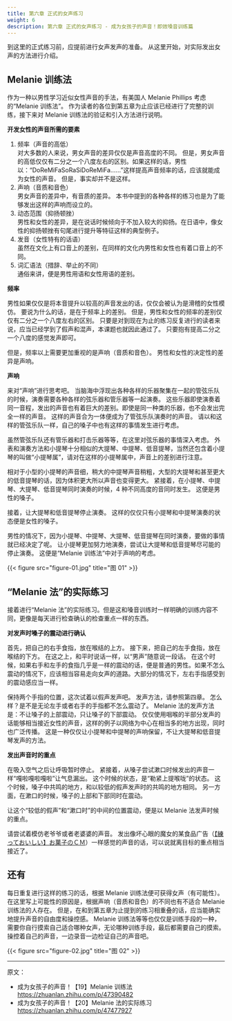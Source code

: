 ```yaml
---
title: 第六章 正式的女声练习
weight: 6
description: 第六章 正式的女声练习 - 成为女孩子的声音！即效嗓音训练篇
---
```


到这里的正式练习前，应提前进行女声发声的准备。
从这里开始，对实际发出女声的方法进行介绍。

## Melanie 训练法

作为一种以男性学习近似女性声音的手法，有美国人 Melanie Phillips 考虑的“Melanie 训练法”。
作为读者的各位到第五章为止应该已经进行了完整的训练，接下来对 Melanie 训练法的验证和引入方法进行说明。

**开发女性的声音所需的要素**

1. 频率（声音的高低）\
   对大多数的人来说，男女声音的差异仅仅是声音高度的不同。
   但是，男女声音的高低仅仅有二分之一个八度左右的区别。如果这样的话，男性以：“DoReMiFaSoRaSiDoReMiFa……”这样提高声音频率的话，应该就能成为女性的声音。
   但是，事实却并不是这样。
1. 声响（音质和音色）\
   男女声音的差异中，有音质的差异。
   本书中提到的各种各样的练习也是为了能够发出这样的声响而设立的。
1. 动态范围（抑扬顿挫）\
   男性和女性的差异，是在说话时候倾向于不加入较大的抑扬。在日语中，像女性的抑扬顿挫有句尾进行提升等特征这样的典型例子。
1. 发音（女性特有的话语）\
   虽然在文化上有口音上的差别，在同样的文化内男性和女性也有着口音上的不同。
1. 词汇语法（措辞、举止的不同）\
   通俗来讲，便是男性用语和女性用语的差别。

**频率**

男性如果仅仅是将本音提升以较高的声音发出的话，仅仅会被认为是滑稽的女性模仿。
要说为什么的话，是在于频率上的差别。
但是，男性和女性的频率的差别仅仅有二分之一个八度左右的区别。
只要是对到现在为止的练习反复进行的读者来说，应当已经学到了假声和混声，本课题也就因此通过了。
只要抱有提高二分之一个八度的感觉发声即可。

但是，频率以上需要更加重视的是声响（音质和音色）。
男性和女性的决定性的差异是声响。

**声响**

来对“声响”进行思考吧。
当脑海中浮现出各种各样的乐器聚集在一起的管弦乐队的时候，演奏需要各种各样的弦乐器和管乐器等一起演奏。
这些乐器即使演奏着同一音程，发出的声音也有着巨大的差别。即使是同一种类的乐器，也不会发出完全一样的声音。
这样的声音合为一体便成为了管弦乐队演奏时的声音。
请以和这样的管弦乐队一样，自己的嗓子中也有这样的事情发生进行考虑。

虽然管弦乐队还有管乐器和打击乐器等等，在这里对弦乐器的事情深入考虑。
外表和演奏方法和小提琴十分相似的大提琴、中提琴、低音提琴，当然还包含着小提琴的叫做“小提琴属”，请对在这样的小提琴属中，声音上的差别进行注意。

相对于小型的小提琴的声音细，稍大的中提琴声音稍粗，大型的大提琴和甚至更大的低音提琴的话，因为体积更大所以声音也变得更大。
紧接着，在小提琴、中提琴、大提琴、低音提琴同时演奏的时候，4 种不同高度的音同时发生。
这便是男性的嗓子。

接着，让大提琴和低音提琴停止演奏。
这样的仅仅只有小提琴和中提琴演奏的状态便是女性的嗓子。

男性的情况下，因为小提琴、中提琴、大提琴、低音提琴在同时演奏，要做的事情就已经决定了呢。
让小提琴更加努力地演奏，尝试让大提琴和低音提琴尽可能的停止演奏。
这便是“Melanie 训练法”中对于声响的考虑。

{{< figure src="figure-01.jpg" title="图 01" >}}

## “Melanie 法”的实际练习

接着进行“Melanie 法”的实际练习。但是这和嗓音训练时一样明确的训练内容不同，更像是每天进行检查确认的检查重点一样的东西。

**对发声时嗓子的震动进行确认**

首先，把自己的右手食指，放在喉结的上方。
接下来，把自己的左手食指，放在喉结的下方。
在这之上，和平时说话一样，以“男声”随意说一段话。
在这个时候，如果右手和左手的食指几乎是一样的震动的话，便是普通的男性。如果不怎么震动的情况下，应该相当容易走向女声的道路。大部分的情况下，左右手指感受到的震动感应当一样。

保持两个手指的位置，这次试着以假声发声吧。
发声方法，请参照第四章。
怎么样？是不是无论左手或者右手的手指都不怎么震动了。
Melanie 法的发声方法是：不让嗓子的上部震动，只让嗓子的下部震动。
仅仅使用咽喉的半部分发声的话能够相当接近女性的声音，这样的例子以网络为中心在相当多的地方出现，同时也广泛传播。
这是一种仅仅让小提琴和中提琴的声响保留，不让大提琴和低音提琴发声的方法。

**发出声音时的重点**

在吸入空气之后让呼吸暂时停止。
紧接着，从嗓子尝试漱口时候发出的声音一样“嘎啦嘎啦嘎啦”让气息漏出。
这个时候的状态，是“勒紧上提喉咙”的状态。
这个时候，嗓子中共鸣的地方，和以较低的假声发声时的共鸣的地方相同。
另一方面，在漱口的时候，嗓子的上部和下部同时在震动。

让这个“较低的假声”和“漱口时”的中间的位置震动，便是以 Melanie 法发声时候的重点。

请尝试着模仿老爷爷或者老婆婆的声音。
发出像坏心眼的魔女的某食品广告（[【練っておいしい】お菓子のＣＭ](https://youtu.be/t7egj0jQPfM)）一样感觉的声音的话，可以说就离目标的重点相当接近了。

## 还有

每日重复进行这样的练习的话，根据 Melanie 训练法便可获得女声（有可能性）。
在这里写上可能性的原因是，根据声响（音质和音色）的不同也有不适合 Melanie 训练法的人存在。
但是，在和到第五章为止提到的练习相重叠的话，应当能确实地提升声音的自由度和操控感。
Melanie 训练法等等也仅仅是训练手段的一种，需要你自行摸索自己适合哪种女声，无论哪种训练手段，最后都需要自己的摸索。
操控着自己的声音，一边录音一边检证自己的声音吧。

{{< figure src="figure-02.jpg" title="图 02" >}}

---

原文：

- 成为女孩子的声音！【19】Melanie 训练法\
  <https://zhuanlan.zhihu.com/p/47390482>
- 成为女孩子的声音！【20】Melanie 法的实际练习\
  <https://zhuanlan.zhihu.com/p/47477927>
